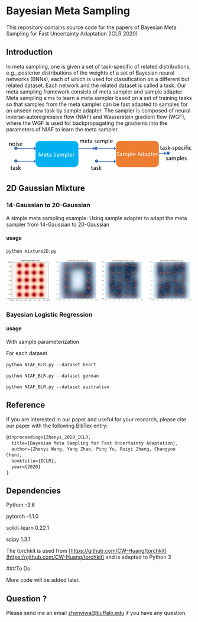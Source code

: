 # Bayesian Meta Sampling

This repository contains source code for the papers of Bayesian Meta Sampling for Fast Uncertainty Adaptation (ICLR 2020)

## Introduction
In meta sampling, one is given a set of task-specific of related distributions, e.g., posterior distributions of the weights of a set
of Bayesian neural networks (BNNs), each of which is used for classification on a different but related dataset. 
 Each network and the related dataset is called a task. Our meta sampling framework consists of meta sampler and sample adapter.  Meta sampling aims to learn a meta sampler based on a set of training tasks so that samples from the meta sampler can be fast adapted to samples for an unseen new task by sample adapter. The sampler is composed of neural inverse-autoregressive flow (NIAF) and Wasserstein gradient flow (WGF), where the WGF is used for backpropagating the gradients into the parameters of NIAF to learn the meta sampler. 

<img src="misc/intro.png" width="700">

 
## 2D Gaussian Mixture 
### 14-Gaussian to 20-Gaussian


A simple meta sampling example:
Using sample adapter to adapt the meta sampler from 14-Gaussian to 20-Gaussian
#### usage
```
python mixture2D.py
```

<img src="misc/mix20.png" width="1400">     

### Bayesian Logistic Regression


#### usage

With sample parameterization

For each dataset

```
python NIAF_BLR.py --dataset heart
```

```
python NIAF_BLR.py --dataset german
```

```
python NIAF_BLR.py --dataset australian
```



## Reference

If you are interested in our paper and useful for your research, please cite our paper with the following BibTex entry:

```
@inproceedings{Zhenyi_2020_ICLR,
  title={Bayesian Meta Sampling for Fast Uncertainty Adaptation},
  author={Zhenyi Wang, Yang Zhao, Ping Yu, Ruiyi Zhang, Changyou Chen},
  booktitle={ICLR},
  year={2020}
}
```


## Dependencies

Python -3.6 

pytorch -1.1.0

scikit-learn 0.22.1

scipy 1.3.1

The torchkit is used from [https://github.com/CW-Huang/torchkit](https://github.com/CW-Huang/torchkit) and is adapted to Python 3 


###To Do:

More code will be added later.


## Question ?
Please send me an email zhenyiwa@buffalo.edu if you have any question.


